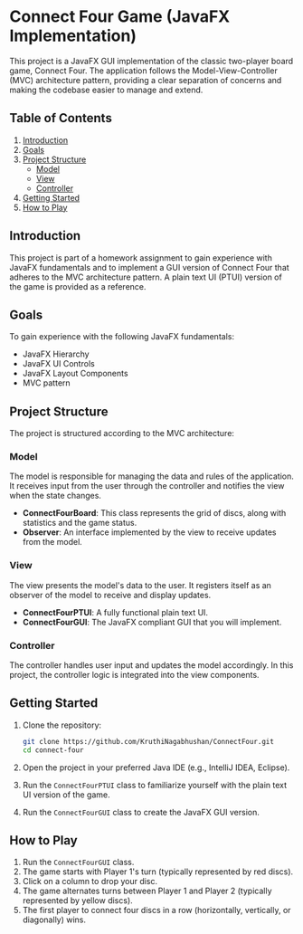 # Connect Four Game (JavaFX Implementation)

This project is a JavaFX GUI implementation of the classic two-player board game, Connect Four. The application follows the Model-View-Controller (MVC) architecture pattern, providing a clear separation of concerns and making the codebase easier to manage and extend.

## Table of Contents

1. [Introduction](#introduction)
2. [Goals](#goals)
3. [Project Structure](#project-structure)
    - [Model](#model)
    - [View](#view)
    - [Controller](#controller)
4. [Getting Started](#getting-started)
5. [How to Play](#how-to-play)


## Introduction

This project is part of a homework assignment to gain experience with JavaFX fundamentals and to implement a GUI version of Connect Four that adheres to the MVC architecture pattern. A plain text UI (PTUI) version of the game is provided as a reference.

## Goals

To gain experience with the following JavaFX fundamentals:
- JavaFX Hierarchy
- JavaFX UI Controls
- JavaFX Layout Components
- MVC pattern

## Project Structure

The project is structured according to the MVC architecture:

### Model

The model is responsible for managing the data and rules of the application. It receives input from the user through the controller and notifies the view when the state changes.

- **ConnectFourBoard**: This class represents the grid of discs, along with statistics and the game status.
- **Observer**: An interface implemented by the view to receive updates from the model.

### View

The view presents the model's data to the user. It registers itself as an observer of the model to receive and display updates.

- **ConnectFourPTUI**: A fully functional plain text UI.
- **ConnectFourGUI**: The JavaFX compliant GUI that you will implement.

### Controller

The controller handles user input and updates the model accordingly. In this project, the controller logic is integrated into the view components.

## Getting Started

1. Clone the repository:
    ```sh
    git clone https://github.com/KruthiNagabhushan/ConnectFour.git
    cd connect-four
    ```

2. Open the project in your preferred Java IDE (e.g., IntelliJ IDEA, Eclipse).

3. Run the `ConnectFourPTUI` class to familiarize yourself with the plain text UI version of the game.

4. Run the `ConnectFourGUI` class to create the JavaFX GUI version.

## How to Play

1. Run the `ConnectFourGUI` class.
2. The game starts with Player 1's turn (typically represented by red discs).
3. Click on a column to drop your disc.
4. The game alternates turns between Player 1 and Player 2 (typically represented by yellow discs).
5. The first player to connect four discs in a row (horizontally, vertically, or diagonally) wins.


